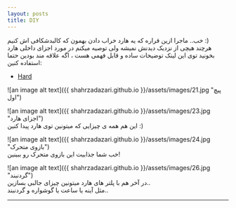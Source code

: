```yaml
---
layout: posts
title: DIY  
---
```


خب.. ماجرا ازین قراره که یه هارد خراب دادن بهمون که کالبدشکافی اش کنیم :)  
هرچند هیچی از نزدیک دیدنش نمیشه ولی توصیه میکنم در مورد اجزای داخلی هارد بخونید
توی این لینک توضیحات ساده و قابل فهمی هست ، اگه علاقه مند بودین حتما استفاده کنین:
* [Hard](http://www.elmefarda.com/%D9%82%D8%B7%D8%B9%D8%A7%D8%AA-%D8%AF%D8%A7%D8%AE%D9%84%DB%8C-%D9%87%D8%A7%D8%B1%D8%AF/)  
  
  

![an image alt text]({{ shahrzadazari.github.io }}/assets/images/21.jpg "پیچ اول")  
  
  
![an image alt text]({{ shahrzadazari.github.io }}/assets/images/23.jpg "اجزای هارد")  
این هم همه ی چیزایی که میتونین توی هارد پیدا کنین :)  
  
  
  
![an image alt text]({{ shahrzadazari.github.io }}/assets/images/24.jpg "بازوی متحرک")  
خب شما جذابیت این بازوی متحرک رو ببینین!
  
  
  
![an image alt text]({{ shahrzadazari.github.io }}/assets/images/26.jpg "گردنبند")  
در آخر هم با پلتر های هارد میتونین چیزای جالبی بسازین..  
مثل آینه یا ساعت یا گوشواره و گردنبند..
  
  
---

